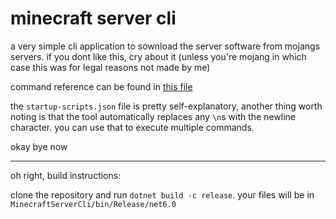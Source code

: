 # minecraft server cli

a very simple cli application to sownload the server software from mojangs servers. if you dont like this, cry about it (unless you're mojang in which case this was for legal reasons not made by me)

command reference can be found in [this file](./commands.md)

the `startup-scripts.json` file is pretty self-explanatory, another thing worth noting is that the tool automatically replaces any `\n`s with the newline character. you can use that to execute multiple commands.

okay bye now

---

oh right, build instructions:

clone the repository and run `dotnet build -c release`. your files will be in `MinecraftServerCli/bin/Release/net6.0`